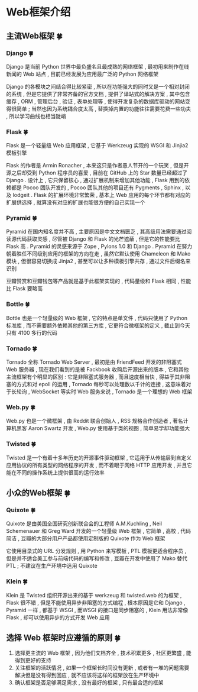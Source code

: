 # Web框架介绍


<extoc></extoc>

## 主流Web框架  🍀

### Django  🍀

Django 是当前 Python 世界中最负盛名且最成熟的网络框架 , 最初用来制作在线新闻的 Web 站点 , 目前已经发展为应用最广泛的 Python 网络框架

Django 的各模块之间结合得比较紧密 , 所以在功能强大的同时又是一个相对封闭的系统 , 但是它提供了非常齐备的官方文档 , 提供了译站式的解决方案 , 其中包含缓存 , ORM , 管理后台 , 验证 , 表单处理等 ,  使得开发复杂的数据库驱动的网站变得很简单 ; 当然也因为系统耦合度太高 , 替换掉内置的功能往往需要花费一些功夫 , 所以学习曲线也相当陡峭

### Flask  🍀

Flask 是一个轻量级 Web 应用框架 , 它基于 Werkzeug 实现的 WSGI 和 Jinjia2 模板引擎 

Flask 的作者是 Armin Ronacher , 本来这只是作者愚人节开的一个玩笑 , 但是开源之后却受到 Python 程序员的喜爱 , 目前在 GitHub 上的 Star 数量已经超过了 Django . 设计上 , 它只保留核心 , 通过扩展机制来增加其他功能 , Flask 用到的依赖都是 Pocoo 团队开发的 , Pocoo 团队其他的项目还有 Pygments , Sphinx , 以及 lodgeit . Flask 的扩展环境非常繁荣 , 基本上 Web 应用的每个环节都有对应的扩展供选择 , 就算没有对应的扩展也能很方便的自己实现一个

### Pyramid  🍀

Pyramid  在国内知名度并不高 , 主要原因是中文文档匮乏 , 其高级用法需要通过阅读源代码获取灵感 , 尽管被 Django 和 Flask 的光芒遮蔽 , 但是它的性能要比 Flask 高 . Pyramid 的灵感来源于 Zope , Pylons 1.0 和 Django . Pyramid 在努力朝着胜任不同级别应用的框架的方向在走 , 虽然它默认使用 Chameleon 和 Mako 模块 , 但很容易切换成 Jinja2 , 甚至可以让多种模板引擎共存 , 通过文件后缀名来识别 

豆瓣赞赏和豆瓣钱包等产品就是基于此框架实现的 , 代码量级和 Flask 相同 , 性能比 Flask 要略高

### Bottle  🍀

Bottle 也是一个轻量级的 Web 框架 , 它的特点是单文件 , 代码只使用了 Python 标准库 , 而不需要额外依赖其他的第三方库 , 它更符合微框架的定义 , 截止到今天只有 4100 多行的代码

### Tornado  🍀

Tornado 全称 Tornado Web Server , 最初是由 FriendFeed 开发的非阻塞式 Web 服务器 , 现在我们看到的是被 Fackbook 收购后开源出来的版本 , 它和其他主流框架有个明显的区别 : 它是非阻塞式服务器 , 而且速度相当快 , 得益于其非阻塞的方式和对 epoll 的运用 , Tornado 每秒可以处理数以千计的连接 , 这意味着对于长轮询 , WebSocket 等实时 Web 服务来说 , Tornado 是一个理想的 Web 框架

### Web.py  🍀

Web.py 也是一个微框架 , 由 Reddit 联合创始人 , RSS 规格合作创造者 , 著名计算机黑客 Aaron Swartz 开发 , Web.py 使用基于类的视图 , 简单易学却功能强大

### Twisted  🍀

Twisted 是一个有着十多年历史的开源事件驱动框架 , 它适用于从传输层到自定义应用协议的所有类型的网络程序的开发 , 而不着眼于网络 HTTP 应用开发 , 并且它能在不同的操作系统上提供很高的运行效率

## 小众的Web框架  🍀

### Quixote  🍀

Quixote 是由美国全国研究创新联合会的工程师 A.M.Kuchling , Neil Schemenauer 和 Greg Ward 开发的一个轻量级 Web 框架 , 它简单 , 高校 , 代码简洁 , 豆瓣的大部分用户产品都使用定制版的 Quixote 作为 Web 框架

它使用目录式的 URL 分发规则 , 用 Python 来写模板 , PTL 模板更适合程序员 , 但是并不适合美工参与前端代码的编写和修改 , 豆瓣在开发中使用了 Mako 替代 PTL ; 不建议在生产环境中选用 Quixote

### Klein  🍀

Klein 是 Twisted 组织开源出来的基于 werkzeug 和 twisted.web 的为框架 , Flask 很不错 , 但是不能使用异步非阻塞的方式编程 , 根本原因是它和 Django , Pyramid 一样 , 都基于 WSGI , 而WSGI 的接口是同步阻塞的 , Klein 用法非常像 Flask , 却可以使用异步的方式开发 Web 应用

## 选择 Web 框架时应遵循的原则  🍀

1. 选择更主流的 Web 框架 , 因为他们文档齐全 , 技术积累更多 , 社区更繁盛 , 能得到更好的支持
2. 关注框架的活跃情况 , 如果一个框架长时间没有更新 , 或者有一堆的问题需要解决但是没有得到回应 , 就不应该将这样的框架放在生产环境中
3. 确认框架是否足够满足需求 , 没有最好的框架 , 只有最合适的框架
